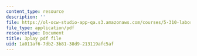 ```yaml
---
content_type: resource
description: ''
file: https://ol-ocw-studio-app-qa.s3.amazonaws.com/courses/5-310-laboratory-chemistry-fall-2019/1a011af67db23b8138d9213119afc5af_OQq7qH74T5E.pdf
file_type: application/pdf
resourcetype: Document
title: 3play pdf file
uid: 1a011af6-7db2-3b81-38d9-213119afc5af
---
```

